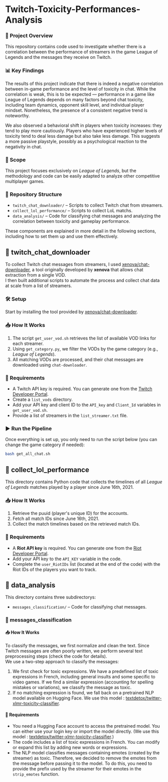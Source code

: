 # Twitch-Toxicity-Performances-Analysis

### 📌 Project Overview

This repository contains code used to investigate whether there is a correlation between the performance of streamers in the game League of Legends and the messages they receive on Twitch.

### 📊 Key Findings

The results of this project indicate that there is indeed a negative correlation between in-game performance and the level of toxicity in chat. While the correlation is weak, this is to be expected — performance in a game like League of Legends depends on many factors beyond chat toxicity, including team dynamics, opponent skill level, and individual player mindset. Nonetheless, the presence of a consistent negative trend is noteworthy.

We also observed a behavioral shift in players when toxicity increases: they tend to play more cautiously. Players who have experienced higher levels of toxicity tend to deal less damage but also take less damage. This suggests a more passive playstyle, possibly as a psychological reaction to the negativity in chat.

### 🎯 Scope

This project focuses exclusively on *League of Legends*, but the methodology and code can be easily adapted to analyze other competitive multiplayer games.

### 📁 Repository Structure

- `twitch_chat_downloader/` – Scripts to collect Twitch chat from streamers.
- `collect_lol_performance/` – Scripts to collect LoL matchs.
- `data_analysis/` – Code for classifying chat messages and analyzing the correlation between toxicity and gameplay performance.


These components are explained in more detail in the following sections, including how to set them up and use them effectively.

## 📂 twitch_chat_downloader

To collect Twitch chat messages from streamers, I used [xenova/chat-downloader](https://github.com/xenova/chat-downloader), a tool originally developed by **xenova** that allows chat extraction from a single VOD.  
I then built additional scripts to automate the process and collect chat data at scale from a list of streamers.

### 🛠️ Setup

Start by installing the tool provided by [xenova/chat-downloader](https://github.com/xenova/chat-downloader).

### 📥 How It Works

1. The script `get_user_vod.sh` retrieves the list of available VOD links for each streamer.
2. Using `get_category.py`, we filter the VODs by the game category (e.g., *League of Legends*).
3. All matching VODs are processed, and their chat messages are downloaded using `chat-downloader`.

### 🔑 Requirements

- A Twitch API key is required. You can generate one from the [Twitch Developer Portal](https://dev.twitch.tv/docs/api/).
- Create a `list_vods` directory.
- Add your API key and client ID to the `API_key` and `Client_Id` variables in `get_user_vod.sh`.
- Provide a list of streamers in the `list_streamer.txt` file.

### ▶️ Run the Pipeline

Once everything is set up, you only need to run the script below (you can change the game category if needed):

```bash
bash get_all_chat.sh
```

## 📂 collect_lol_performance

This directory contains Python code that collects the timelines of all *League of Legends* matches played by a player since June 16th, 2021.

### 📥 How It Works

1. Retrieve the puuid (player's unique ID) for the accounts.
2. Fetch all match IDs since June 16th, 2021.
3. Collect the match timelines based on the retrieved match IDs.

### 🔑 Requirements

- A **Riot API key** is required. You can generate one from the [Riot Developer Portal](https://developer.riotgames.com).
- Add your API key to the `API_KEY` variable in the code.
- Complete the `user_RiotIDs` list (located at the end of the code) with the Riot IDs of the players you want to track.

## 📂 data_analysis

This directory contains three subdirectorys:

- `messages_classification/` – Code for classifying chat messages.

### 📂 messages_classification

#### 📥 How It Works

To classify the messages, we first normalize and clean the text. Since Twitch messages are often poorly written, we perform several text preprocessing steps (check the code for details).  
We use a two-step approach to classify the messages:
1. We first check for toxic expressions. We have a predefined list of toxic expressions in French, including general insults and some specific to video games. If we find a similar expression (accounting for spelling mistakes or variations), we classify the message as toxic.
2. If no matching expression is found, we fall back on a pretrained NLP model available on Hugging Face. We use this model : [textdetox/twitter-xlmr-toxicity-classifier](https://huggingface.co/textdetox/twitter-xlmr-toxicity-classifier).

#### 🔑 Requirements

- You need a Hugging Face account to access the pretrained model. You can either use your login key or import the model directly. (We use this model : [textdetox/twitter-xlmr-toxicity-classifier](https://huggingface.co/textdetox/twitter-xlmr-toxicity-classifier).)
- The code includes a list of toxic expressions in French. You can modify or expand this list by adding new words or expressions.
- The NLP model classifies messages containing emotes (created by the streamer) as toxic. Therefore, we decided to remove the emotes from the message before passing it to the model. To do this, you need to provide the prefix used by the streamer for their emotes in the `strip_emotes` function.




